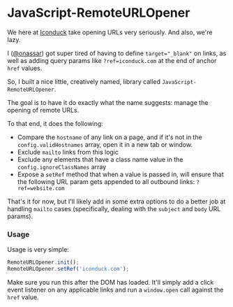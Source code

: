 # JavaScript-RemoteURLOpener
We here at [Iconduck](https://iconduck.com/?ref=github.com) take opening URLs
very seriously. And also, we're lazy.

I ([@onassar](https://github.com/onassar)) got super tired of having to define `target="_blank"` on
links, as well as adding query params like `?ref=iconduck.com` at the end of
anchor `href` values.

So, I built a nice little, creatively named, library called
`JavaScript-RemoteURLOpener`.

The goal is to have it do exactly what the name suggests: manage the opening of
remote URLs.

To that end, it does the following:
- Compare the `hostname` of any link on a page, and if it's not in the
`config.validHostnames` array, open it in a new tab or window.
- Exclude `mailto` links from this logic
- Exclude any elements that have a class name value in the
`config.ignoreClassNames` array
- Expose a `setRef` method that when a value is passed in, will ensure that the
following URL param gets appended to all outbound links: `?ref=website.com`

That's it for now, but I'll likely add in some extra options to do a better
job at handling `mailto` cases (specifically, dealing with the `subject` and
`body` URL params).

### Usage
Usage is very simple:

``` javascript
RemoteURLOpener.init();
RemoteURLOpener.setRef('iconduck.com');
```

Make sure you run this after the DOM has loaded. It'll simply add a click event
listener on any applicable links and run a `window.open` call against the `href`
value.
